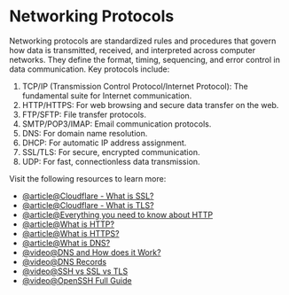 # Networking Protocols

Networking protocols are standardized rules and procedures that govern how data is transmitted, received, and interpreted across computer networks. They define the format, timing, sequencing, and error control in data communication. Key protocols include:

1.  TCP/IP (Transmission Control Protocol/Internet Protocol): The fundamental suite for Internet communication.
2.  HTTP/HTTPS: For web browsing and secure data transfer on the web.
3.  FTP/SFTP: File transfer protocols.
4.  SMTP/POP3/IMAP: Email communication protocols.
5.  DNS: For domain name resolution.
6.  DHCP: For automatic IP address assignment.
7.  SSL/TLS: For secure, encrypted communication.
8.  UDP: For fast, connectionless data transmission.

Visit the following resources to learn more:

- [@article@Cloudflare - What is SSL?](https://www.cloudflare.com/learning/ssl/what-is-ssl/)
- [@article@Cloudflare - What is TLS?](https://www.cloudflare.com/en-gb/learning/ssl/transport-layer-security-tls/)
- [@article@Everything you need to know about HTTP](https://cs.fyi/guide/http-in-depth)
- [@article@What is HTTP?](https://www.cloudflare.com/en-gb/learning/ddos/glossary/hypertext-transfer-protocol-http/)
- [@article@What is HTTPS?](https://www.cloudflare.com/en-gb/learning/ssl/what-is-https/)
- [@article@What is DNS?](https://www.cloudflare.com/en-gb/learning/dns/what-is-dns/)
- [@video@DNS and How does it Work?](https://www.youtube.com/watch?v=Wj0od2ag5sk)
- [@video@DNS Records](https://www.youtube.com/watch?v=7lxgpKh_fRY)
- [@video@SSH vs SSL vs TLS](https://www.youtube.com/watch?v=k3rFFLmQCuY)
- [@video@OpenSSH Full Guide](https://www.youtube.com/watch?v=YS5Zh7KExvE)